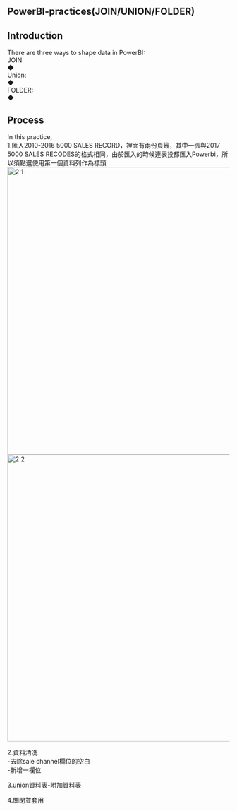 ## PowerBI-practices(JOIN/UNION/FOLDER)

## Introduction
There are three ways to shape data in PowerBI:<br/>
JOIN:<br/>
◆ <br/>
Union:<br/>
◆ <br/>
FOLDER:<br/>
◆ <br/>

## Process
In this practice, <br/>
 1.匯入2010-2016 5000 SALES RECORD，裡面有兩份頁籤，其中一張與2017 5000 SALES RECODES的格式相同，由於匯入的時候連表投都匯入Powerbi，所以須點選使用第一個資料列作為標頭<br/>
 <img width="651" alt="2 1" src="https://user-images.githubusercontent.com/32606310/106096243-216daf80-6170-11eb-86c3-bd9d6490944d.PNG"><br/>
 <img width="650" alt="2 2" src="https://user-images.githubusercontent.com/32606310/106096249-229edc80-6170-11eb-92d1-eddfe5b161e5.PNG"><br/>

2.資料清洗<br/>
-去除sale channel欄位的空白<br/>
-新增一欄位<br/>


3.union資料表-附加資料表<br/>

4.關閉並套用<br/>
